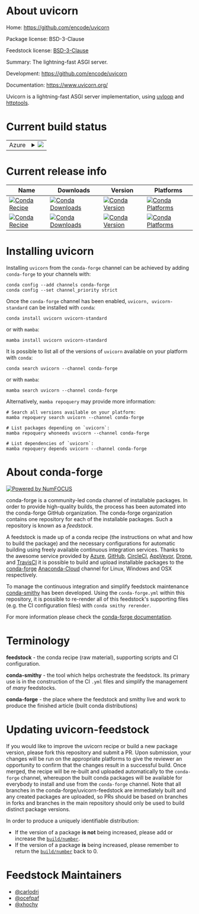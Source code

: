 About uvicorn
=============

Home: https://github.com/encode/uvicorn

Package license: BSD-3-Clause

Feedstock license: [BSD-3-Clause](https://github.com/conda-forge/uvicorn-feedstock/blob/main/LICENSE.txt)

Summary: The lightning-fast ASGI server.

Development: https://github.com/encode/uvicorn

Documentation: https://www.uvicorn.org/

Uvicorn is a lightning-fast ASGI server implementation,
using [uvloop](https://github.com/MagicStack/uvloop) and
[httptools](https://github.com/MagicStack/httptools).


Current build status
====================


<table>
    
  <tr>
    <td>Azure</td>
    <td>
      <details>
        <summary>
          <a href="https://dev.azure.com/conda-forge/feedstock-builds/_build/latest?definitionId=2116&branchName=main">
            <img src="https://dev.azure.com/conda-forge/feedstock-builds/_apis/build/status/uvicorn-feedstock?branchName=main">
          </a>
        </summary>
        <table>
          <thead><tr><th>Variant</th><th>Status</th></tr></thead>
          <tbody><tr>
              <td>linux_64_python3.10.____cpython</td>
              <td>
                <a href="https://dev.azure.com/conda-forge/feedstock-builds/_build/latest?definitionId=2116&branchName=main">
                  <img src="https://dev.azure.com/conda-forge/feedstock-builds/_apis/build/status/uvicorn-feedstock?branchName=main&jobName=linux&configuration=linux_64_python3.10.____cpython" alt="variant">
                </a>
              </td>
            </tr><tr>
              <td>linux_64_python3.7.____73_pypy</td>
              <td>
                <a href="https://dev.azure.com/conda-forge/feedstock-builds/_build/latest?definitionId=2116&branchName=main">
                  <img src="https://dev.azure.com/conda-forge/feedstock-builds/_apis/build/status/uvicorn-feedstock?branchName=main&jobName=linux&configuration=linux_64_python3.7.____73_pypy" alt="variant">
                </a>
              </td>
            </tr><tr>
              <td>linux_64_python3.7.____cpython</td>
              <td>
                <a href="https://dev.azure.com/conda-forge/feedstock-builds/_build/latest?definitionId=2116&branchName=main">
                  <img src="https://dev.azure.com/conda-forge/feedstock-builds/_apis/build/status/uvicorn-feedstock?branchName=main&jobName=linux&configuration=linux_64_python3.7.____cpython" alt="variant">
                </a>
              </td>
            </tr><tr>
              <td>linux_64_python3.8.____cpython</td>
              <td>
                <a href="https://dev.azure.com/conda-forge/feedstock-builds/_build/latest?definitionId=2116&branchName=main">
                  <img src="https://dev.azure.com/conda-forge/feedstock-builds/_apis/build/status/uvicorn-feedstock?branchName=main&jobName=linux&configuration=linux_64_python3.8.____cpython" alt="variant">
                </a>
              </td>
            </tr><tr>
              <td>linux_64_python3.9.____cpython</td>
              <td>
                <a href="https://dev.azure.com/conda-forge/feedstock-builds/_build/latest?definitionId=2116&branchName=main">
                  <img src="https://dev.azure.com/conda-forge/feedstock-builds/_apis/build/status/uvicorn-feedstock?branchName=main&jobName=linux&configuration=linux_64_python3.9.____cpython" alt="variant">
                </a>
              </td>
            </tr><tr>
              <td>linux_aarch64_python3.10.____cpython</td>
              <td>
                <a href="https://dev.azure.com/conda-forge/feedstock-builds/_build/latest?definitionId=2116&branchName=main">
                  <img src="https://dev.azure.com/conda-forge/feedstock-builds/_apis/build/status/uvicorn-feedstock?branchName=main&jobName=linux&configuration=linux_aarch64_python3.10.____cpython" alt="variant">
                </a>
              </td>
            </tr><tr>
              <td>linux_aarch64_python3.7.____73_pypy</td>
              <td>
                <a href="https://dev.azure.com/conda-forge/feedstock-builds/_build/latest?definitionId=2116&branchName=main">
                  <img src="https://dev.azure.com/conda-forge/feedstock-builds/_apis/build/status/uvicorn-feedstock?branchName=main&jobName=linux&configuration=linux_aarch64_python3.7.____73_pypy" alt="variant">
                </a>
              </td>
            </tr><tr>
              <td>linux_aarch64_python3.7.____cpython</td>
              <td>
                <a href="https://dev.azure.com/conda-forge/feedstock-builds/_build/latest?definitionId=2116&branchName=main">
                  <img src="https://dev.azure.com/conda-forge/feedstock-builds/_apis/build/status/uvicorn-feedstock?branchName=main&jobName=linux&configuration=linux_aarch64_python3.7.____cpython" alt="variant">
                </a>
              </td>
            </tr><tr>
              <td>linux_aarch64_python3.8.____cpython</td>
              <td>
                <a href="https://dev.azure.com/conda-forge/feedstock-builds/_build/latest?definitionId=2116&branchName=main">
                  <img src="https://dev.azure.com/conda-forge/feedstock-builds/_apis/build/status/uvicorn-feedstock?branchName=main&jobName=linux&configuration=linux_aarch64_python3.8.____cpython" alt="variant">
                </a>
              </td>
            </tr><tr>
              <td>linux_aarch64_python3.9.____cpython</td>
              <td>
                <a href="https://dev.azure.com/conda-forge/feedstock-builds/_build/latest?definitionId=2116&branchName=main">
                  <img src="https://dev.azure.com/conda-forge/feedstock-builds/_apis/build/status/uvicorn-feedstock?branchName=main&jobName=linux&configuration=linux_aarch64_python3.9.____cpython" alt="variant">
                </a>
              </td>
            </tr><tr>
              <td>linux_ppc64le_python3.10.____cpython</td>
              <td>
                <a href="https://dev.azure.com/conda-forge/feedstock-builds/_build/latest?definitionId=2116&branchName=main">
                  <img src="https://dev.azure.com/conda-forge/feedstock-builds/_apis/build/status/uvicorn-feedstock?branchName=main&jobName=linux&configuration=linux_ppc64le_python3.10.____cpython" alt="variant">
                </a>
              </td>
            </tr><tr>
              <td>linux_ppc64le_python3.7.____73_pypy</td>
              <td>
                <a href="https://dev.azure.com/conda-forge/feedstock-builds/_build/latest?definitionId=2116&branchName=main">
                  <img src="https://dev.azure.com/conda-forge/feedstock-builds/_apis/build/status/uvicorn-feedstock?branchName=main&jobName=linux&configuration=linux_ppc64le_python3.7.____73_pypy" alt="variant">
                </a>
              </td>
            </tr><tr>
              <td>linux_ppc64le_python3.7.____cpython</td>
              <td>
                <a href="https://dev.azure.com/conda-forge/feedstock-builds/_build/latest?definitionId=2116&branchName=main">
                  <img src="https://dev.azure.com/conda-forge/feedstock-builds/_apis/build/status/uvicorn-feedstock?branchName=main&jobName=linux&configuration=linux_ppc64le_python3.7.____cpython" alt="variant">
                </a>
              </td>
            </tr><tr>
              <td>linux_ppc64le_python3.8.____cpython</td>
              <td>
                <a href="https://dev.azure.com/conda-forge/feedstock-builds/_build/latest?definitionId=2116&branchName=main">
                  <img src="https://dev.azure.com/conda-forge/feedstock-builds/_apis/build/status/uvicorn-feedstock?branchName=main&jobName=linux&configuration=linux_ppc64le_python3.8.____cpython" alt="variant">
                </a>
              </td>
            </tr><tr>
              <td>linux_ppc64le_python3.9.____cpython</td>
              <td>
                <a href="https://dev.azure.com/conda-forge/feedstock-builds/_build/latest?definitionId=2116&branchName=main">
                  <img src="https://dev.azure.com/conda-forge/feedstock-builds/_apis/build/status/uvicorn-feedstock?branchName=main&jobName=linux&configuration=linux_ppc64le_python3.9.____cpython" alt="variant">
                </a>
              </td>
            </tr><tr>
              <td>osx_64_python3.10.____cpython</td>
              <td>
                <a href="https://dev.azure.com/conda-forge/feedstock-builds/_build/latest?definitionId=2116&branchName=main">
                  <img src="https://dev.azure.com/conda-forge/feedstock-builds/_apis/build/status/uvicorn-feedstock?branchName=main&jobName=osx&configuration=osx_64_python3.10.____cpython" alt="variant">
                </a>
              </td>
            </tr><tr>
              <td>osx_64_python3.7.____73_pypy</td>
              <td>
                <a href="https://dev.azure.com/conda-forge/feedstock-builds/_build/latest?definitionId=2116&branchName=main">
                  <img src="https://dev.azure.com/conda-forge/feedstock-builds/_apis/build/status/uvicorn-feedstock?branchName=main&jobName=osx&configuration=osx_64_python3.7.____73_pypy" alt="variant">
                </a>
              </td>
            </tr><tr>
              <td>osx_64_python3.7.____cpython</td>
              <td>
                <a href="https://dev.azure.com/conda-forge/feedstock-builds/_build/latest?definitionId=2116&branchName=main">
                  <img src="https://dev.azure.com/conda-forge/feedstock-builds/_apis/build/status/uvicorn-feedstock?branchName=main&jobName=osx&configuration=osx_64_python3.7.____cpython" alt="variant">
                </a>
              </td>
            </tr><tr>
              <td>osx_64_python3.8.____cpython</td>
              <td>
                <a href="https://dev.azure.com/conda-forge/feedstock-builds/_build/latest?definitionId=2116&branchName=main">
                  <img src="https://dev.azure.com/conda-forge/feedstock-builds/_apis/build/status/uvicorn-feedstock?branchName=main&jobName=osx&configuration=osx_64_python3.8.____cpython" alt="variant">
                </a>
              </td>
            </tr><tr>
              <td>osx_64_python3.9.____cpython</td>
              <td>
                <a href="https://dev.azure.com/conda-forge/feedstock-builds/_build/latest?definitionId=2116&branchName=main">
                  <img src="https://dev.azure.com/conda-forge/feedstock-builds/_apis/build/status/uvicorn-feedstock?branchName=main&jobName=osx&configuration=osx_64_python3.9.____cpython" alt="variant">
                </a>
              </td>
            </tr><tr>
              <td>osx_arm64_python3.10.____cpython</td>
              <td>
                <a href="https://dev.azure.com/conda-forge/feedstock-builds/_build/latest?definitionId=2116&branchName=main">
                  <img src="https://dev.azure.com/conda-forge/feedstock-builds/_apis/build/status/uvicorn-feedstock?branchName=main&jobName=osx&configuration=osx_arm64_python3.10.____cpython" alt="variant">
                </a>
              </td>
            </tr><tr>
              <td>osx_arm64_python3.8.____cpython</td>
              <td>
                <a href="https://dev.azure.com/conda-forge/feedstock-builds/_build/latest?definitionId=2116&branchName=main">
                  <img src="https://dev.azure.com/conda-forge/feedstock-builds/_apis/build/status/uvicorn-feedstock?branchName=main&jobName=osx&configuration=osx_arm64_python3.8.____cpython" alt="variant">
                </a>
              </td>
            </tr><tr>
              <td>osx_arm64_python3.9.____cpython</td>
              <td>
                <a href="https://dev.azure.com/conda-forge/feedstock-builds/_build/latest?definitionId=2116&branchName=main">
                  <img src="https://dev.azure.com/conda-forge/feedstock-builds/_apis/build/status/uvicorn-feedstock?branchName=main&jobName=osx&configuration=osx_arm64_python3.9.____cpython" alt="variant">
                </a>
              </td>
            </tr><tr>
              <td>win_64_python3.10.____cpython</td>
              <td>
                <a href="https://dev.azure.com/conda-forge/feedstock-builds/_build/latest?definitionId=2116&branchName=main">
                  <img src="https://dev.azure.com/conda-forge/feedstock-builds/_apis/build/status/uvicorn-feedstock?branchName=main&jobName=win&configuration=win_64_python3.10.____cpython" alt="variant">
                </a>
              </td>
            </tr><tr>
              <td>win_64_python3.7.____73_pypy</td>
              <td>
                <a href="https://dev.azure.com/conda-forge/feedstock-builds/_build/latest?definitionId=2116&branchName=main">
                  <img src="https://dev.azure.com/conda-forge/feedstock-builds/_apis/build/status/uvicorn-feedstock?branchName=main&jobName=win&configuration=win_64_python3.7.____73_pypy" alt="variant">
                </a>
              </td>
            </tr><tr>
              <td>win_64_python3.7.____cpython</td>
              <td>
                <a href="https://dev.azure.com/conda-forge/feedstock-builds/_build/latest?definitionId=2116&branchName=main">
                  <img src="https://dev.azure.com/conda-forge/feedstock-builds/_apis/build/status/uvicorn-feedstock?branchName=main&jobName=win&configuration=win_64_python3.7.____cpython" alt="variant">
                </a>
              </td>
            </tr><tr>
              <td>win_64_python3.8.____cpython</td>
              <td>
                <a href="https://dev.azure.com/conda-forge/feedstock-builds/_build/latest?definitionId=2116&branchName=main">
                  <img src="https://dev.azure.com/conda-forge/feedstock-builds/_apis/build/status/uvicorn-feedstock?branchName=main&jobName=win&configuration=win_64_python3.8.____cpython" alt="variant">
                </a>
              </td>
            </tr><tr>
              <td>win_64_python3.9.____cpython</td>
              <td>
                <a href="https://dev.azure.com/conda-forge/feedstock-builds/_build/latest?definitionId=2116&branchName=main">
                  <img src="https://dev.azure.com/conda-forge/feedstock-builds/_apis/build/status/uvicorn-feedstock?branchName=main&jobName=win&configuration=win_64_python3.9.____cpython" alt="variant">
                </a>
              </td>
            </tr>
          </tbody>
        </table>
      </details>
    </td>
  </tr>
</table>

Current release info
====================

| Name | Downloads | Version | Platforms |
| --- | --- | --- | --- |
| [![Conda Recipe](https://img.shields.io/badge/recipe-uvicorn-green.svg)](https://anaconda.org/conda-forge/uvicorn) | [![Conda Downloads](https://img.shields.io/conda/dn/conda-forge/uvicorn.svg)](https://anaconda.org/conda-forge/uvicorn) | [![Conda Version](https://img.shields.io/conda/vn/conda-forge/uvicorn.svg)](https://anaconda.org/conda-forge/uvicorn) | [![Conda Platforms](https://img.shields.io/conda/pn/conda-forge/uvicorn.svg)](https://anaconda.org/conda-forge/uvicorn) |
| [![Conda Recipe](https://img.shields.io/badge/recipe-uvicorn--standard-green.svg)](https://anaconda.org/conda-forge/uvicorn-standard) | [![Conda Downloads](https://img.shields.io/conda/dn/conda-forge/uvicorn-standard.svg)](https://anaconda.org/conda-forge/uvicorn-standard) | [![Conda Version](https://img.shields.io/conda/vn/conda-forge/uvicorn-standard.svg)](https://anaconda.org/conda-forge/uvicorn-standard) | [![Conda Platforms](https://img.shields.io/conda/pn/conda-forge/uvicorn-standard.svg)](https://anaconda.org/conda-forge/uvicorn-standard) |

Installing uvicorn
==================

Installing `uvicorn` from the `conda-forge` channel can be achieved by adding `conda-forge` to your channels with:

```
conda config --add channels conda-forge
conda config --set channel_priority strict
```

Once the `conda-forge` channel has been enabled, `uvicorn, uvicorn-standard` can be installed with `conda`:

```
conda install uvicorn uvicorn-standard
```

or with `mamba`:

```
mamba install uvicorn uvicorn-standard
```

It is possible to list all of the versions of `uvicorn` available on your platform with `conda`:

```
conda search uvicorn --channel conda-forge
```

or with `mamba`:

```
mamba search uvicorn --channel conda-forge
```

Alternatively, `mamba repoquery` may provide more information:

```
# Search all versions available on your platform:
mamba repoquery search uvicorn --channel conda-forge

# List packages depending on `uvicorn`:
mamba repoquery whoneeds uvicorn --channel conda-forge

# List dependencies of `uvicorn`:
mamba repoquery depends uvicorn --channel conda-forge
```


About conda-forge
=================

[![Powered by
NumFOCUS](https://img.shields.io/badge/powered%20by-NumFOCUS-orange.svg?style=flat&colorA=E1523D&colorB=007D8A)](https://numfocus.org)

conda-forge is a community-led conda channel of installable packages.
In order to provide high-quality builds, the process has been automated into the
conda-forge GitHub organization. The conda-forge organization contains one repository
for each of the installable packages. Such a repository is known as a *feedstock*.

A feedstock is made up of a conda recipe (the instructions on what and how to build
the package) and the necessary configurations for automatic building using freely
available continuous integration services. Thanks to the awesome service provided by
[Azure](https://azure.microsoft.com/en-us/services/devops/), [GitHub](https://github.com/),
[CircleCI](https://circleci.com/), [AppVeyor](https://www.appveyor.com/),
[Drone](https://cloud.drone.io/welcome), and [TravisCI](https://travis-ci.com/)
it is possible to build and upload installable packages to the
[conda-forge](https://anaconda.org/conda-forge) [Anaconda-Cloud](https://anaconda.org/)
channel for Linux, Windows and OSX respectively.

To manage the continuous integration and simplify feedstock maintenance
[conda-smithy](https://github.com/conda-forge/conda-smithy) has been developed.
Using the ``conda-forge.yml`` within this repository, it is possible to re-render all of
this feedstock's supporting files (e.g. the CI configuration files) with ``conda smithy rerender``.

For more information please check the [conda-forge documentation](https://conda-forge.org/docs/).

Terminology
===========

**feedstock** - the conda recipe (raw material), supporting scripts and CI configuration.

**conda-smithy** - the tool which helps orchestrate the feedstock.
                   Its primary use is in the construction of the CI ``.yml`` files
                   and simplify the management of *many* feedstocks.

**conda-forge** - the place where the feedstock and smithy live and work to
                  produce the finished article (built conda distributions)


Updating uvicorn-feedstock
==========================

If you would like to improve the uvicorn recipe or build a new
package version, please fork this repository and submit a PR. Upon submission,
your changes will be run on the appropriate platforms to give the reviewer an
opportunity to confirm that the changes result in a successful build. Once
merged, the recipe will be re-built and uploaded automatically to the
`conda-forge` channel, whereupon the built conda packages will be available for
everybody to install and use from the `conda-forge` channel.
Note that all branches in the conda-forge/uvicorn-feedstock are
immediately built and any created packages are uploaded, so PRs should be based
on branches in forks and branches in the main repository should only be used to
build distinct package versions.

In order to produce a uniquely identifiable distribution:
 * If the version of a package **is not** being increased, please add or increase
   the [``build/number``](https://docs.conda.io/projects/conda-build/en/latest/resources/define-metadata.html#build-number-and-string).
 * If the version of a package **is** being increased, please remember to return
   the [``build/number``](https://docs.conda.io/projects/conda-build/en/latest/resources/define-metadata.html#build-number-and-string)
   back to 0.

Feedstock Maintainers
=====================

* [@carlodri](https://github.com/carlodri/)
* [@ocefpaf](https://github.com/ocefpaf/)
* [@xhochy](https://github.com/xhochy/)

